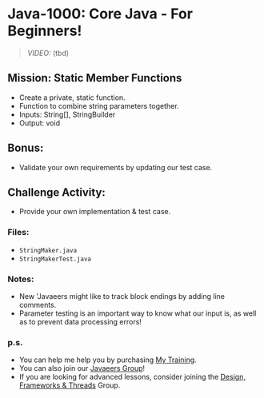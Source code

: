 # Java-1000: Core Java - For Beginners!

> _VIDEO:_ (tbd)

## Mission: Static Member Functions
* Create a private, static function.
* Function to combine string parameters together.
* Inputs: String[], StringBuilder
* Output: void

## Bonus:
* Validate your own requirements by updating our test case.

## Challenge Activity:
- Provide your own implementation & test case.

### Files:
* `StringMaker.java`
* `StringMakerTest.java`

### Notes:
- New 'Javaeers might like to track block endings by adding line comments.
- Parameter testing is an important way to know what our input is, as well as to prevent data processing errors!

### p.s.
* You can help me help you by purchasing [My Training](https://www.udemy.com/course/how-to-java).
* You can also join our [Javaeers Group](https://www.facebook.com/JavaVideos9000/)!
* If you are looking for advanced lessons, consider joining the [Design, Frameworks & Threads](https://www.facebook.com/Java-Design-Frameworks-Thread-Video-Training-670850766419490) Group.

